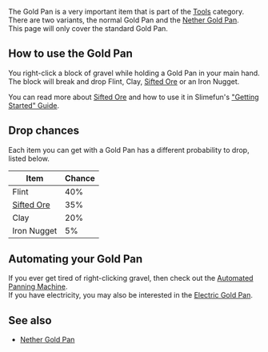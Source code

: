 The Gold Pan is a very important item that is part of the [Tools](https://github.com/TheBusyBiscuit/Slimefun4/wiki/Tools) category.
There are two variants, the normal Gold Pan and the [Nether Gold Pan](https://github.com/TheBusyBiscuit/Slimefun4/wiki/Nether-Gold-Pan).<br>
This page will only cover the standard Gold Pan.

## How to use the Gold Pan
You right-click a block of gravel while holding a Gold Pan in your main hand.<br>
The block will break and drop Flint, Clay, [Sifted Ore](https://github.com/TheBusyBiscuit/Slimefun4/wiki/Sifted-Ore) or an Iron Nugget.

You can read more about [Sifted Ore](https://github.com/TheBusyBiscuit/Slimefun4/wiki/Sifted-Ore) and how to use it in Slimefun's ["Getting Started" Guide](https://github.com/TheBusyBiscuit/Slimefun4/wiki/Getting-Started).

## Drop chances
Each item you can get with a Gold Pan has a different probability to drop, listed below.

| Item | Chance |
| ---- | ------ |
| Flint | 40% |
| [Sifted Ore](https://github.com/TheBusyBiscuit/Slimefun4/wiki/Sifted-Ore) | 35% |
| Clay | 20% |
| Iron Nugget | 5% |

## Automating your Gold Pan
If you ever get tired of right-clicking gravel, then check out the [Automated Panning Machine](https://github.com/TheBusyBiscuit/Slimefun4/wiki/Automated-Panning-Machine).<br>
If you have electricity, you may also be interested in the [Electric Gold Pan](https://github.com/TheBusyBiscuit/Slimefun4/wiki/Electric-Gold-Pan).

## See also
* [Nether Gold Pan](https://github.com/TheBusyBiscuit/Slimefun4/wiki/Nether-Gold-Pan)
